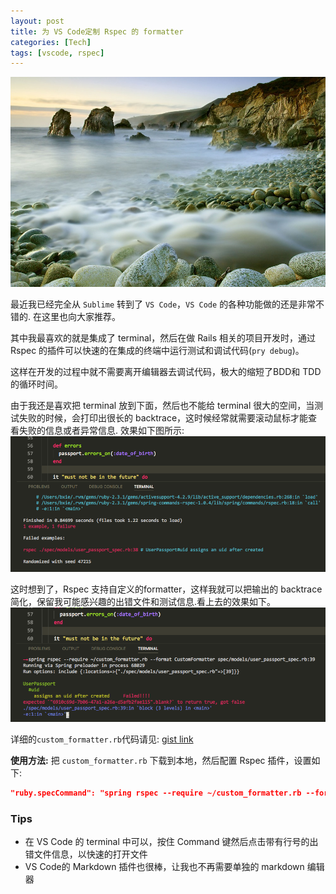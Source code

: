```yaml
---
layout: post
title: 为 VS Code定制 Rspec 的 formatter
categories: [Tech]
tags: [vscode, rspec]
---
```


![](/images/Bing_713.JPG)

最近我已经完全从 `Sublime` 转到了 `VS Code`，`VS Code` 的各种功能做的还是非常不错的. 在这里也向大家推荐。

其中我最喜欢的就是集成了 terminal，然后在做 Rails 相关的项目开发时，通过 Rspec 的插件可以快速的在集成的终端中运行测试和调试代码(`pry debug`)。

这样在开发的过程中就不需要离开编辑器去调试代码，极大的缩短了BDD和 TDD 的循环时间。

由于我还是喜欢把 terminal 放到下面，然后也不能给 terminal 很大的空间，当测试失败的时候，会打印出很长的 backtrace，这时候经常就需要滚动鼠标才能查看失败的信息或者异常信息. 效果如下图所示:
![Rspec default formatter](/images/rspec-default-formatter.png)

这时想到了，Rspec 支持自定义的formatter，这样我就可以把输出的 backtrace 简化，保留我可能感兴趣的出错文件和测试信息.看上去的效果如下。
![Rspec custom formatter](/images/rspec-custom-formatter.png)

详细的`custom_formatter.rb`代码请见: [gist link](https://gist.github.com/bingxie/e25e1a43fe75aea38b3aa30b9b0536e4)

**使用方法:**
把 `custom_formatter.rb` 下载到本地，然后配置 Rspec 插件，设置如下:

```json
"ruby.specCommand": "spring rspec --require ~/custom_formatter.rb --format CustomFormatter"
```

### Tips

* 在 VS Code 的 terminal 中可以，按住 Command 键然后点击带有行号的出错文件信息，以快速的打开文件
* VS Code的 Markdown 插件也很棒，让我也不再需要单独的 markdown 编辑器
